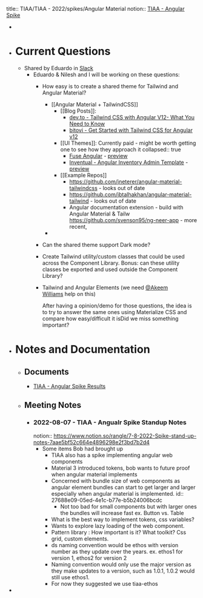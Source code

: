 title:: TIAA/TIAA - 2022/spikes/Angular Material
notion:: [TIAA - Angular Spike](https://www.notion.so/rangle/Angular-Material-Spike-6101a88d9df64b178f8769215dbca853)

-
- # Current Questions
	- Shared by Eduardo in [Slack](https://rangle.slack.com/archives/C03HUUCBW14/p1660230792437029)
		- Eduardo & Nilesh and I will be working on these questions:
			- How easy is to create a shared theme for Tailwind and Angular Material?
				- [[Angular Material + TailwindCSS]]
					- [[Blog Posts]]:
						- [dev.to - Tailwind CSS with Angular V12- What You Need to Know](https://dev.to/bitovi/tailwind-css-with-angular-v12-what-you-need-to-know-2h9b)
						- [bitovi - Get Started with Tailwind CSS for Angular v12](https://www.bitovi.com/blog/tailwind-css-with-angular-v12-what-you-need-to-know)
					- [[UI Themes]]: Currently paid - might be worth getting one to see how they approach it
					  collapsed:: true
						- [Fuse Angular](https://themeforest.net/item/fuse-angularjs-material-design-admin-template/12931855) - [preview](https://preview.themeforest.net/item/fuse-angularjs-material-design-admin-template/full_screen_preview/12931855)
						- [Inventual - Angular Inventory Admin Template](https://themeforest.net/item/inventual-angular-inventory-admin-template/35814136) - [preview](https://preview.themeforest.net/item/inventual-angular-inventory-admin-template/full_screen_preview/35814136)
					- [[Example Repos]]
						- https://github.com/jneterer/angular-material-tailwindcss - looks out of date
						- https://github.com/jbtalhakhan/angular-material-tailwind - looks out of date
						- Angular documentation extension - build with Angular Material & Tailw
						  https://github.com/svenson95/ng-neer-app - more recent,
				-
			- Can the shared theme support Dark mode?
			- Create Tailwind utility/custom classes that could be used across the Component Library. Bonus: can these utility classes be exported and used outside the Component Library?
			- Tailwind and Angular Elements (we need [@Akeem Williams](https://rangle.slack.com/team/U02G57QUH3K) help on this)
			  
			  After having a opinion/demo for those questions, the idea is to try to answer the same ones using Materialize CSS and compare how easy/difficult it isDid we miss something important?
- # Notes and Documentation
	- ## Documents
		- [TIAA - Angular Spike Results](https://docs.google.com/presentation/d/1pSCYKZSCSxEK_DJs5u3X6pNiZmzY849RhtVgWlXVNu4/edit#slide=id.p2)
	- ## Meeting Notes
		- ### 2022-08-07 - TIAA - Angualr Spike Standup Notes
		  notion:: https://www.notion.so/rangle/7-8-2022-Spike-stand-up-notes-7aae5bf52c664e4896298e2f3bd7b2d4
			- Some items Bob had brought up
				- TIAA also has a spike implementing angular web components
				- Material 3 introduced tokens, bob wants to future proof when angular material implements
				- Concerned with bundle size of web components as angular element bundles can start to get larger and larger especially when angular material is implemented.
				  id:: 27688e09-05ed-4e1c-b77e-b5b24006bcdc
					- Not too bad for small components but with larger ones the bundles will increase fast ex. Button vs. Table
				- What is the best way to implement tokens, css variables?
				- Wants to explore lazy loading of the web component.
				- Pattern library : How important is it? What toolkit? Css grid, custom elements.
				- ds naming convention would be ethos with version number as they update over the years. ex. ethos1 for version 1, ethos2 for version 2
				- Naming convention would only use the major version as they make updates to a version, such as 1.0.1, 1.0.2 would still use ethos1.
				- For now they suggested we use tiaa-ethos
-
